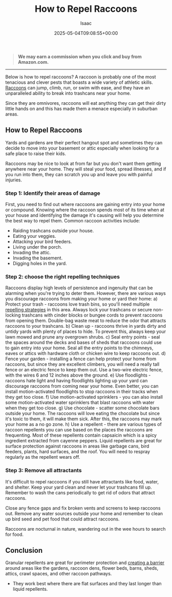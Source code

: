 ﻿---
author: Isaac
layout: post
title: How to Repel Raccoons
date: '2025-05-04T09:08:55+00:00'
categories:
- Guide
- Raccoons
tags: []
slug: /how-to-repel-raccoons/
lastmod: 2025-05-07T12:21:28+03:00
---
> **We may earn a commission when you click and buy from Amazon.com.**
>

---
Below is how to repel raccoons? A raccoon is probably one of the most tenacious and clever pests that boasts a wide variety of athletic skills.
[Raccoons](https://en.wikipedia.org/wiki/Raccoon)
can jump, climb, run, or swim with ease, and they have an unparalleled ability to break into trashcans near your home.

Since they are omnivores, raccoons will eat anything they can get their dirty little hands on and this has made them a menace especially in suburban areas.
## How to Repel Raccoons
Yards and gardens are their perfect hangout spot and sometimes they can decide to move into your basement or attic especially when looking for a safe place to raise their kids.

Raccoons may be nice to look at from far but you don't want them getting anywhere near your home. They will steal your food, spread illnesses, and if you run into them, they can scratch you up and leave you with painful injuries.
### Step 1: Identify their areas of damage
First, you need to find out where raccoons are gaining entry into your home or compound. Knowing where the raccoon spends most of its time when at your house and identifying the damage it's causing will help you determine the best way to repel them. Common raccoon activities include:
- Raiding trashcans outside your house.
- Eating your veggies.
- Attacking your bird feeders.
- Living under the porch.
- Invading the attic.
- Invading the basement.
- Digging holes in the yard.
### Step 2: choose the right repelling techniques
Raccoons display high levels of persistence and ingenuity that can be alarming when you're trying to deter them. However, there are various ways you discourage raccoons from making your home or yard their home:
a) Protect your trash - raccoons love trash bins, so you'll need multiple
[repelling strategies](https://pestpolicy.com/what-smells-do-raccoons-hate/)
in this area.
Always lock your trashcans or secure non-locking trashcans with cinder blocks or bungee cords to prevent raccoons from opening them. Double-bag waste meat to reduce the odor that attracts raccoons to your trashcans.
b) Clean up - raccoons thrive in yards dirty and untidy yards with plenty of places to hide. To prevent this, always keep your lawn mowed and prune any overgrown shrubs.
c) Seal entry points - seal the spaces around the decks and bases of sheds that raccoons could use to gain entry into your home. Seal all the entry points to the chimneys, eaves or attics with hardware cloth or chicken wire to keep raccoons out.
d) Fence your garden - installing a fence can help protect your home from raccoons, but since they are excellent climbers, you will need a really tall fence or an electric fence to keep them out. Use a two-wire electric fence, with the wires 6 and 12 inches above the ground.
e) Use floodlights - raccoons hate light and having floodlights lighting up your yard can discourage raccoons from coming near your home. Even better, you can install motion-activated floodlights to stop raccoons in their tracks when they get too close.
f) Use motion-activated sprinklers - you can also install some motion-activated water sprinklers that blast raccoons with water when they get too close.
g) Use chocolate - scatter some chocolate bars outside your home. The raccoons will love eating the chocolate but since it's toxic to them, it will make them sick. After this, the raccoons may mark your home as a no go zone.
h) Use a repellent - there are various types of raccoon repellents you can use based on the places the raccoons are frequenting. Most of these repellents contain capsaicin which is a spicy ingredient extracted from cayenne peppers.
Liquid repellents are great for surface protection against raccoons in areas like garbage cans, bird feeders, plants, hard surfaces, and the roof. You will need to respray regularly as the repellent wears off.
### Step 3: Remove all attractants
It's difficult to repel raccoons if you still have attractants like food, water, and shelter. Keep your yard clean and never let your trashcans fill up. Remember to wash the cans periodically to get rid of odors that attract raccoons.

Close any fence gaps and fix broken vents and screens to keep raccoons out. Remove any water sources outside your home and remember to clean up bird seed and pet food that could attract raccoons.

Raccoons are nocturnal in nature, wandering out in the wee hours to search for food.
## Conclusion
Granular repellents are great for perimeter protection and
[creating a barrier](https://pestpolicy.com/how-to-get-rid-of-raccoons/)
around areas like the gardens, raccoon dens, flower beds, barns, sheds, attics, crawl spaces, and other raccoon pathways.
- They work best where there are flat surfaces and they last longer than liquid repellents.
